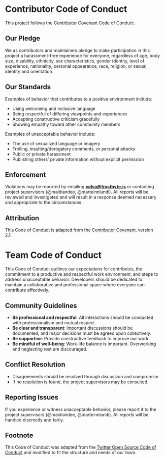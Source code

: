 # Contributor Code of Conduct

This project follows the [Contributor Covenant](https://www.contributor-covenant.org/) Code of Conduct.

## Our Pledge

We as contributors and maintainers pledge to make participation in this project a harassment-free experience for everyone, regardless of age, body size, disability, ethnicity, sex characteristics, gender identity, level of experience, nationality, personal appearance, race, religion, or sexual identity and orientation.

## Our Standards

Examples of behavior that contributes to a positive environment include:

- Using welcoming and inclusive language
- Being respectful of differing viewpoints and experiences
- Accepting constructive criticism gracefully
- Showing empathy toward other community members

Examples of unacceptable behavior include:

- The use of sexualized language or imagery
- Trolling, insulting/derogatory comments, or personal attacks
- Public or private harassment
- Publishing others’ private information without explicit permission

## Enforcement

Violations may be reported by emailing **volva@frostbyte.is** or contacting project supervisors (@maidlandee, @marteinnlundi). All reports will be reviewed and investigated and will result in a response deemed necessary and appropriate to the circumstances.

## Attribution

This Code of Conduct is adapted from the [Contributor Covenant](https://www.contributor-covenant.org/version/2/1/code_of_conduct/), version 2.1.


# Team Code of Conduct

This Code of Conduct outlines our expectations for contributes, the commitment to a productive and respectful work environment, and steps to address unacceptable behavior. Developers should be dedicated to maintain a collaborative and professional space where everyone can contribute effectively.

## Community Guidelines

- **Be professional and respectful**: All interactions should be conducted with professionalism and mutual respect.
- **Be clear and transparent**: Important discussions should be documented, and major decisions must be agreed upon collectively.
- **Be supportive**: Provide constructive feedback to improve our work.
- **Be mindful of well-being**: Work-life balance is important. Overworking and neglecting rest are discouraged.

## Conflict Resolution

- Disagreements should be resolved through discussion and compromise.
- If no resolution is found, the project supervisors may be consulted.

## Reporting Issues

If you experience or witness unacceptable behavior, please report it to the project supervisors (@maidlandee, @marteinnlundi). All reports will be handled discreetly and fairly.

## Footnote

This Code of Conduct was adapted from the [Twitter Open Source Code of Conduct](https://github.com/twitter/.github/blob/main/code-of-conduct.md) and modified to fit the structure and needs of our team.
